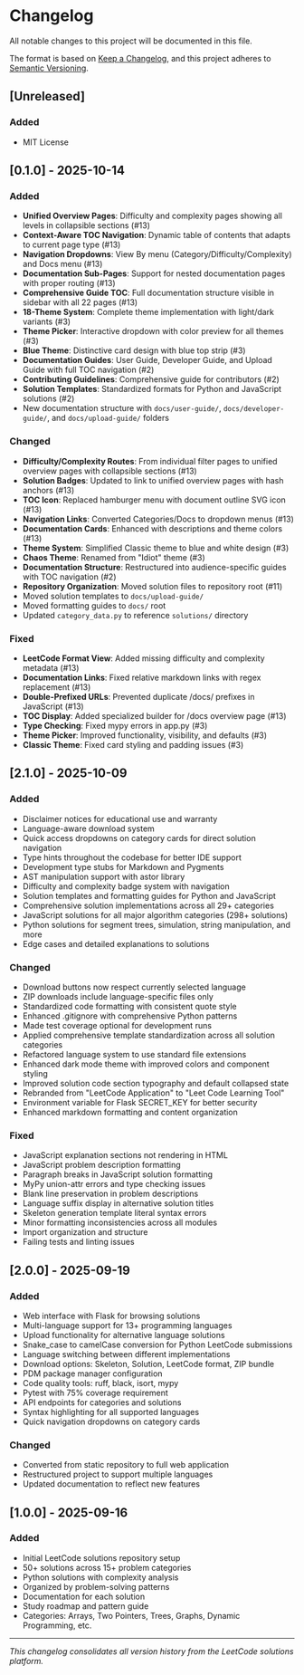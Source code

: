 # Changelog

All notable changes to this project will be documented in this file.

The format is based on [Keep a Changelog](https://keepachangelog.com/en/1.1.0/),
and this project adheres to [Semantic Versioning](https://semver.org/spec/v2.0.0.html).

## [Unreleased]

### Added
- MIT License

## [0.1.0] - 2025-10-14

### Added
- **Unified Overview Pages**: Difficulty and complexity pages showing all levels in collapsible sections (#13)
- **Context-Aware TOC Navigation**: Dynamic table of contents that adapts to current page type (#13)
- **Navigation Dropdowns**: View By menu (Category/Difficulty/Complexity) and Docs menu (#13)
- **Documentation Sub-Pages**: Support for nested documentation pages with proper routing (#13)
- **Comprehensive Guide TOC**: Full documentation structure visible in sidebar with all 22 pages (#13)
- **18-Theme System**: Complete theme implementation with light/dark variants (#3)
- **Theme Picker**: Interactive dropdown with color preview for all themes (#3)
- **Blue Theme**: Distinctive card design with blue top strip (#3)
- **Documentation Guides**: User Guide, Developer Guide, and Upload Guide with full TOC navigation (#2)
- **Contributing Guidelines**: Comprehensive guide for contributors (#2)
- **Solution Templates**: Standardized formats for Python and JavaScript solutions (#2)
- New documentation structure with `docs/user-guide/`, `docs/developer-guide/`, and `docs/upload-guide/` folders

### Changed
- **Difficulty/Complexity Routes**: From individual filter pages to unified overview pages with collapsible sections (#13)
- **Solution Badges**: Updated to link to unified overview pages with hash anchors (#13)
- **TOC Icon**: Replaced hamburger menu with document outline SVG icon (#13)
- **Navigation Links**: Converted Categories/Docs to dropdown menus (#13)
- **Documentation Cards**: Enhanced with descriptions and theme colors (#13)
- **Theme System**: Simplified Classic theme to blue and white design (#3)
- **Chaos Theme**: Renamed from "Idiot" theme (#3)
- **Documentation Structure**: Restructured into audience-specific guides with TOC navigation (#2)
- **Repository Organization**: Moved solution files to repository root (#11)
- Moved solution templates to `docs/upload-guide/`
- Moved formatting guides to `docs/` root
- Updated `category_data.py` to reference `solutions/` directory

### Fixed
- **LeetCode Format View**: Added missing difficulty and complexity metadata (#13)
- **Documentation Links**: Fixed relative markdown links with regex replacement (#13)
- **Double-Prefixed URLs**: Prevented duplicate /docs/ prefixes in JavaScript (#13)
- **TOC Display**: Added specialized builder for /docs overview page (#13)
- **Type Checking**: Fixed mypy errors in app.py (#3)
- **Theme Picker**: Improved functionality, visibility, and defaults (#3)
- **Classic Theme**: Fixed card styling and padding issues (#3)

## [2.1.0] - 2025-10-09

### Added
- Disclaimer notices for educational use and warranty
- Language-aware download system
- Quick access dropdowns on category cards for direct solution navigation
- Type hints throughout the codebase for better IDE support
- Development type stubs for Markdown and Pygments
- AST manipulation support with astor library
- Difficulty and complexity badge system with navigation
- Solution templates and formatting guides for Python and JavaScript
- Comprehensive solution implementations across all 29+ categories
- JavaScript solutions for all major algorithm categories (298+ solutions)
- Python solutions for segment trees, simulation, string manipulation, and more
- Edge cases and detailed explanations to solutions

### Changed
- Download buttons now respect currently selected language
- ZIP downloads include language-specific files only
- Standardized code formatting with consistent quote style
- Enhanced .gitignore with comprehensive Python patterns
- Made test coverage optional for development runs
- Applied comprehensive template standardization across all solution categories
- Refactored language system to use standard file extensions
- Enhanced dark mode theme with improved colors and component styling
- Improved solution code section typography and default collapsed state
- Rebranded from "LeetCode Application" to "Leet Code Learning Tool"
- Environment variable for Flask SECRET_KEY for better security
- Enhanced markdown formatting and content organization

### Fixed
- JavaScript explanation sections not rendering in HTML
- JavaScript problem description formatting
- Paragraph breaks in JavaScript solution formatting
- MyPy union-attr errors and type checking issues
- Blank line preservation in problem descriptions
- Language suffix display in alternative solution titles
- Skeleton generation template literal syntax errors
- Minor formatting inconsistencies across all modules
- Import organization and structure
- Failing tests and linting issues

## [2.0.0] - 2025-09-19

### Added
- Web interface with Flask for browsing solutions
- Multi-language support for 13+ programming languages
- Upload functionality for alternative language solutions
- Snake_case to camelCase conversion for Python LeetCode submissions
- Language switching between different implementations
- Download options: Skeleton, Solution, LeetCode format, ZIP bundle
- PDM package manager configuration
- Code quality tools: ruff, black, isort, mypy
- Pytest with 75% coverage requirement
- API endpoints for categories and solutions
- Syntax highlighting for all supported languages
- Quick navigation dropdowns on category cards

### Changed
- Converted from static repository to full web application
- Restructured project to support multiple languages
- Updated documentation to reflect new features

## [1.0.0] - 2025-09-16

### Added
- Initial LeetCode solutions repository setup
- 50+ solutions across 15+ problem categories
- Python solutions with complexity analysis
- Organized by problem-solving patterns
- Documentation for each solution
- Study roadmap and pattern guide
- Categories: Arrays, Two Pointers, Trees, Graphs, Dynamic Programming, etc.

---

*This changelog consolidates all version history from the LeetCode solutions platform.*